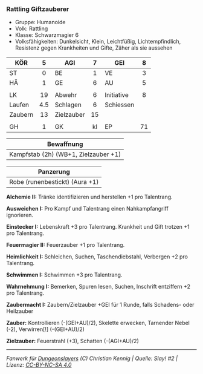### Rattling Giftzauberer

- Gruppe: Humanoide
- Volk: Rattling
- Klasse: Schwarzmagier 6
- Volksfähigkeiten: Dunkelsicht, Klein, Leichtfüßig, Lichtempfindlich, Resistenz gegen Krankheiten und Gifte, Zäher als sie aussehen

| KÖR     |  5  | AGI        |  7  | GEI        |  8  |
| ------- | :-: | ---------- | :-: | ---------- | :-: |
| ST      |  0  | BE         |  1  | VE         |  3  |
| HÄ      |  1  | GE         |  6  | AU         |  5  |
|         |     |            |     |            |     |
| LK      | 19  | Abwehr     |  6  | Initiative |  8  |
| Laufen  | 4.5 | Schlagen   |  6  | Schiessen  |     |
| Zaubern | 13  | Zielzauber | 15  |            |     |
|         |     |            |     |            |     |
| GH      |  1  | GK         | kl  | EP         | 71  |

|              Bewaffnung              |
| :----------------------------------: |
| Kampfstab (2h) (WB+1, Zielzauber +1) |

|           Panzerung            |
| :----------------------------: |
| Robe (runenbestickt) (Aura +1) |

**Alchemie II:** Tränke identifizieren und herstellen +1 pro Talentrang.

**Ausweichen I:** Pro Kampf und Talentrang einen Nahkampfangriff ignorieren.

**Einstecker I:** Lebenskraft +3 pro Talentrang. Krankheit und Gift trotzen +1 pro Talentrang.

**Feuermagier II:** Feuerzauber +1 pro Talentrang.

**Heimlichkeit I:** Schleichen, Suchen, Taschendiebstahl, Verbergen +2 pro Talentrang.

**Schwimmen I:** Schwimmen +3 pro Talentrang.

**Wahrnehmung I:** Bemerken, Spuren lesen, Suchen, Inschrift entziffern +2 pro Talentrang.

**Zaubermacht I:** Zaubern/Zielzauber +GEI für 1 Runde, falls Schadens- oder Heilzauber

**Zauber:** Kontrollieren (-(GEI+AU)/2), Skelette erwecken, Tarnender Nebel (-2), Verwirren[!] (-(GEI+AU)/2)

**Zielzauber:** Feuerstrahl (+3), Schatten (-(AGI+AU)/2)

---

_Fanwerk für [Dungeonslayers](https://www.dungeonslayers.net/) (C) Christian Kennig | Quelle: Slay! #2 | Lizenz: [CC-BY-NC-SA 4.0](https://creativecommons.org/licenses/by-nc-sa/4.0/deed.de)_
